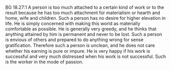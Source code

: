 BG 18.27:1	A person is too much attached to a certain kind of work or to the result because he has too much attachment for materialism or hearth and home, wife and children. Such a person has no desire for higher elevation in life. He is simply concerned with making this world as materially comfortable as possible. He is generally very greedy, and he thinks that anything attained by him is permanent and never to be lost. Such a person is envious of others and prepared to do anything wrong for sense gratiﬁcation. Therefore such a person is unclean, and he does not care whether his earning is pure or impure. He is very happy if his work is successful and very much distressed when his work is not successful. Such is the worker in the mode of passion.